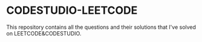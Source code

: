 # CODESTUDIO-LEETCODE
This repository contains all the questions and their solutions that I've solved on LEETCODE&CODESTUDIO.
